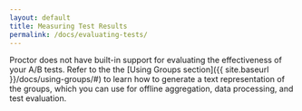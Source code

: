 ```yaml
---
layout: default
title: Measuring Test Results
permalink: /docs/evaluating-tests/
---
```


Proctor does not have built-in support for evaluating the effectiveness of your A/B tests. Refer to the the [Using Groups section]({{ site.baseurl }}/docs/using-groups/#) to learn how to generate a text representation of the groups, which you can use for offline aggregation, data processing, and test evaluation.
